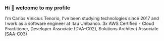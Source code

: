 ### Hi 👋 welcome to my profile

I'm Carlos Vinícius Tenorio, I've been studying technologies since 2017 and I work as a software engineer at Itaú Unibanco.
3x AWS Certified - Cloud Practitioner, Developer Associate (DVA-C02), Solutions Architect Associate (SAA-C03)
